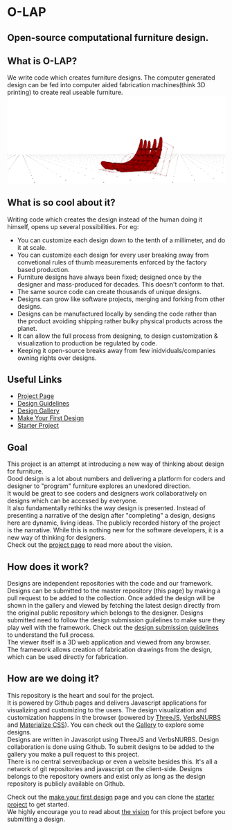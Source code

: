 # O-LAP  
Open-source computational furniture design.  
--
## What is O-LAP?
We write code which creates furniture designs. The computer generated design can be fed into computer aided fabrication machines(think 3D printing) to create real useable furniture.  
![O-LAP](https://raw.githubusercontent.com/O-LAP/home/master/imgs/wide_banner.gif)

## What is so cool about it?
Writing code which creates the design instead of the human doing it himself, opens up several possibilities. For eg:
- You can customize each design down to the tenth of a millimeter, and do it at scale.  
- You can customize each design for every user breaking away from convetional rules of thumb measurements enforced by the factory based production.  
- Furniture designs have always been fixed; designed once by the designer and mass-produced for decades. This doesn't conform to that.  
- The same source code can create thousands of unique designs.  
- Designs can grow like software projects, merging and forking from other designs.  
- Designs can be manufactured locally by sending the code rather than the product avoiding shipping rather bulky physical products across the planet.  
- It can allow the full process from designing, to design customization & visualization to production be regulated by code.  
- Keeping it open-source breaks away from few inidviduals/companies owning rights over designs.  

## Useful Links
- [Project Page](https://O-LAP.github.io/home)
- [Design Guidelines](https://O-LAP.github.io/home/design-guidelines.html)
- [Design Gallery](https://O-LAP.github.io/home/designs.html)
- [Make Your First Design](https://O-LAP.github.io/home/make-your-first-design.html)
- [Starter Project](https://github.com/O-LAP/starter_project)

## Goal
This project is an attempt at introducing a new way of thinking about design for furniture.  
Good design is a lot about numbers and delivering a platform for coders and designer to "program" furniture explores an unexlored direction.  
It would be great to see coders and designers work collaboratively on designs which can be accessed by everyone.  
It also fundamentally rethinks the way design is presented. Instead of presenting a narrative of the design after "completing" a design, designs here are dynamic, living ideas. The publicly recorded history of the project is the narrative. While this is nothing new for the software developers, it is a new way of thinking for designers.  
Check out the [project page](https://O-LAP.github.io/home) to read more about the vision.  

## How does it work?
Designs are independent repositories with the code and our framework.  
Designs can be submitted to the master repository (this page) by making a pull request to be added to the collection. Once added the design will be shown in the gallery and viewed by fetching the latest design directly from the original public repository which belongs to the designer. Designs submitted need to follow the design submission guilelines to make sure they play well with the framework. Check out the [design submission guidelines](https://O-LAP.github.io/home/design-guidelines.html) to understand the full process.  
The viewer itself is a 3D web application and viewed from any browser.  
The framework allows creation of fabrication drawings from the design, which can be used directly for fabrication.  

## How are we doing it?
This repository is the heart and soul for the project.  
It is powered by Github pages and delivers Javascript applications for visualizing and customizing to the users. The design visualization and customization happens in the browser (powered by [ThreeJS](https://threejs.org/), [VerbsNURBS](http://verbnurbs.com/) and [Materialize CSS](http://materializecss.com/)). You can check out the [Gallery](https://O-LAP.github.io/home/designs.html) to explore some designs.  
Designs are written in Javascript using ThreeJS and VerbsNURBS. Design collaboration is done using Github. To submit designs to be added to the gallery you make a pull request to this project.  
There is no central server/backup or even a website besides this. It's all a network of git repositories and javascript on the client-side. Designs belongs to the repository owners and exist only as long as the design repository is publicly available on Github.  

Check out the [make your first design](https://O-LAP.github.io/home/make-your-first-design.html) page and you can clone the [starter project](https://github.com/O-LAP/starter_project) to get started.  
We highly encourage you to read about [the vision](https://O-LAP.github.io/home) for this project before you submitting a design.  